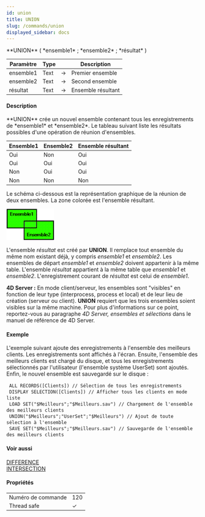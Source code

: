 ```yaml
---
id: union
title: UNION
slug: /commands/union
displayed_sidebar: docs
---
```


<!--REF #_command_.UNION.Syntax-->**UNION** ( *ensemble1* ; *ensemble2* ; *résultat* )<!-- END REF-->
<!--REF #_command_.UNION.Params-->
| Paramètre | Type |  | Description |
| --- | --- | --- | --- |
| ensemble1 | Text | &#8594;  | Premier ensemble |
| ensemble2 | Text | &#8594;  | Second ensemble |
| résultat | Text | &#8594;  | Ensemble résultant |

<!-- END REF-->

#### Description 

<!--REF #_command_.UNION.Summary-->**UNION** crée un nouvel ensemble contenant tous les enregistrements de *ensemble1* et *ensemble2*.<!-- END REF--> Le tableau suivant liste les résultats possibles d'une opération de réunion d'ensembles.

| **Ensemble1** | **Ensemble2** | **Ensemble résultant** |
| ------------- | ------------- | ---------------------- |
| Oui           | Non           | Oui                    |
| Oui           | Oui           | Oui                    |
| Non           | Oui           | Oui                    |
| Non           | Non           | Non                    |

Le schéma ci-dessous est la représentation graphique de la réunion de deux ensembles. La zone colorée est l'ensemble résultant.

![](../assets/en/commands/pict33125.fr.png)

L'ensemble *résultat* est créé par **UNION**. Il remplace tout ensemble du même nom existant déjà, y compris *ensemble1* et *ensemble2*. Les ensembles de départ *ensemble1* et *ensemble2* doivent appartenir à la même table. L'ensemble *résultat* appartient à la même table que *ensemble1* et *ensemble2*. L'enregistrement courant de *résultat* est celui de *ensemble1*.

**4D Server :** En mode client/serveur, les ensembles sont "visibles" en fonction de leur type (interprocess, process et local) et de leur lieu de création (serveur ou client). **UNION** requiert que les trois ensembles soient visibles sur la même machine. Pour plus d'informations sur ce point, reportez-vous au paragraphe *4D Server, ensembles et sélections* dans le manuel de référence de 4D Server.

#### Exemple 

L'exemple suivant ajoute des enregistrements à l'ensemble des meilleurs clients. Les enregistrements sont affichés à l'écran. Ensuite, l'ensemble des meilleurs clients est chargé du disque, et tous les enregistrements sélectionnés par l'utilisateur (l'ensemble système UserSet) sont ajoutés. Enfin, le nouvel ensemble est sauvegardé sur le disque :

```4d
 ALL RECORDS([Clients]) // Sélection de tous les enregistrements
 DISPLAY SELECTION([Clients]) // Afficher tous les clients en mode liste
 LOAD SET("$Meilleurs";"$Meilleurs.sav") // Chargement de l'ensemble des meilleurs clients
 UNION("$Meilleurs";"UserSet";"$Meilleurs") // Ajout de toute sélection à l'ensemble
 SAVE SET("$Meilleurs";"$Meilleurs.sav") // Sauvegarde de l'ensemble des meilleurs clients
```

#### Voir aussi 

[DIFFERENCE](difference.md)  
[INTERSECTION](intersection.md)  

#### Propriétés

|  |  |
| --- | --- |
| Numéro de commande | 120 |
| Thread safe | &check; |


